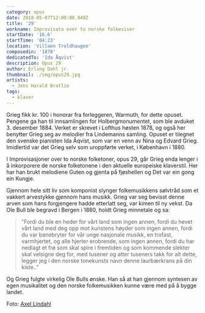 ```yaml
---
category: opus
date: 2018-05-07T12:00:00.048Z
title: '29'
workname: Improvisata over to norske folkeviser
startDate: '16.6'
startTime: '04:23'
location: 'Villaen Troldhaugen'
composedin: '1878'
dedicatedTo: 'Ida Åqvist'
description: Opus 29
author: Erling Dahl jr.
thumbnail: ./img/opus29.jpg
artists:
  - Jens Harald Bratlie
tags:
  - klaver
---
```

Grieg fikk kr. 100 i honorar fra forleggeren, Warmuth, for dette opuset. Pengene ga han til innsamlingen for Holbergmonumentet, som ble avduket 3. desember 1884. Verket er skrevet i Lofthus høsten 1878, og også her benytter Grieg seg av melodier fra Lindemanns samling. Opuset er tilegnet den svenske pianisten Ida Åqvist, som var en venn av Nina og Edvard Grieg. Imidlertid var det Grieg selv som uroppførte verket, i København i 1880.  

I Improvisasjoner over to norske folketoner, opus 29, går Grieg enda lenger i å inkorporere de norske folketonene i den aktuelle europeiske klaverstil. Her har han brukt melodiene Guten og gjenta på fjøshellen og Det var ein gong ein Kungje.

Gjennom hele sitt liv som komponist slynger folkemusikkens sølvtråd som et vakkert arvestykke gjennom hans musikk. Grieg var seg bevisst denne arven som hans forgjengere hadde etterlatt seg, var kimen til ny vekst. Da Ole Bull ble begravd i Bergen i 1880, holdt Grieg minnetale og sa:

> ”Fordi du ble en heder for vårt land som ingen annen, fordi du hevet vårt land med deg opp mot kunstens høyder som ingen annen, fordi du var banebryter for vår unge nasjonale musikk, en trofast, varmhjertet, og alle hjerter erobrende, som ingen annen, fordi du har nedlagt et frø som skal spire i fremtiden og som kommende slekter skal velsigne deg for, med tusener og atter tuseners takk for alt dette, legger jeg i den norske tonekunsts navn denne laurbærkrans på din kiste..”

Og Grieg fulgte virkelig Ole Bulls ønske. Han så at han gjennom syntesen av egen musikalitet og den norske folkemusikken kunne være med på å bygge landet.

Foto: <a href="https://commons.wikimedia.org/wiki/File:280._Hardanger,_Parti_af_Folgefonnen_fra_Lofthus_-_NB_bldsa_AL0280.jpg">
Axel Lindahl</a>
